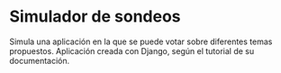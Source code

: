 # Simulador de sondeos

Simula una aplicación en la que se puede votar sobre diferentes temas propuestos. Aplicación creada con Django, según el tutorial de su documentación.
